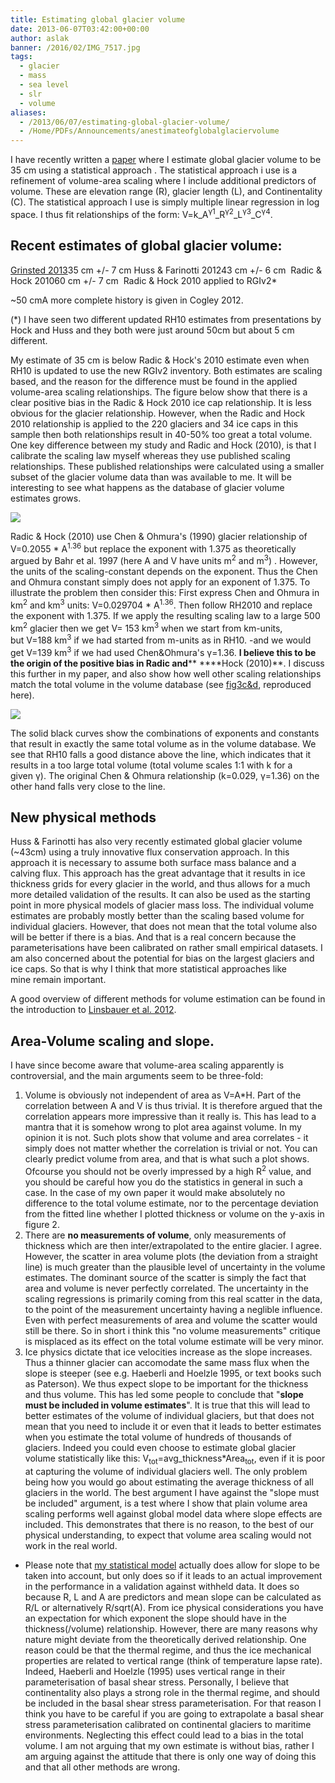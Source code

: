 ```yaml
---
title: Estimating global glacier volume
date: 2013-06-07T03:42:00+00:00
author: aslak
banner: /2016/02/IMG_7517.jpg
tags:
  - glacier
  - mass
  - sea level
  - slr
  - volume
aliases:
  - /2013/06/07/estimating-global-glacier-volume/
  - /Home/PDFs/Announcements/anestimateofglobalglaciervolume
---
```

I have recently written a [paper](/Home/PDFs/Announcements/anestimateofglobalglaciervolume) where I estimate global glacier volume to be 35 cm using a statistical approach .  <!--more--> The statistical approach i use is a refinement of volume-area scaling where I include additional predictors of volume. These are elevation range (R), glacier length (L), and Continentality (C). The statistical approach I use is simply multiple linear regression in log space. I thus fit relationships of the form: V=k\_A<sup>γ1</sup>\_R<sup>γ2</sup>\_L<sup>γ3</sup>\_C<sup>γ4</sup>.

## Recent estimates of global glacier volume:

[Grinsted 2013](/Home/PDFs/Announcements/anestimateofglobalglaciervolume)35 cm +/- 7 cm Huss & Farinotti 201243 cm +/- 6 cm  Radic & Hock 201060 cm +/- 7 cm  Radic & Hock 2010 applied to RGIv2*

~50 cmA more complete history is given in Cogley 2012.

(*) I have seen two different updated RH10 estimates from presentations by Hock and Huss and they both were just around 50cm but about 5 cm different.

My estimate of 35 cm is below Radic & Hock's 2010 estimate even when RH10 is updated to use the new RGIv2 inventory. Both estimates are scaling based, and the reason for the difference must be found in the applied volume-area scaling relationships. The figure below show that there is a clear positive bias in the Radic & Hock 2010 ice cap relationship. It is less obvious for the glacier relationship. However, when the Radic and Hock 2010 relationship is applied to the 220 glaciers and 34 ice caps in this sample then both relationships result in 40-50% too great a total volume. One key difference between my study and Radic and Hock (2010), is that I calibrate the scaling law myself whereas they use published scaling relationships. These published relationships were calculated using a smaller subset of the glacier volume data than was available to me. It will be interesting to see what happens as the database of glacier volume estimates grows.

![](/2016/02/fig220-20AreaVolume20small.png)

Radic & Hock (2010) use Chen & Ohmura's (1990) glacier relationship of V=0.2055 * A<sup>1.36</sup> but replace the exponent with 1.375 as theoretically argued by Bahr et al. 1997 (here A and V have units m<sup>2</sup> and m<sup>3</sup>) . However, the units of the scaling-constant depends on the exponent. Thus the Chen and Ohmura constant simply does not apply for an exponent of 1.375. To illustrate the problem then consider this: First express Chen and Ohmura in km<sup>2</sup> and km<sup>3</sup> units: V=0.029704 * A<sup>1.36</sup>. Then follow RH2010 and replace the exponent with 1.375. If we apply the resulting scaling law to a large 500 km<sup>2</sup> glacier then we get V= 153 km<sup>3</sup> when we start from km-units, but V=188 km<sup>3</sup> if we had started from m-units as in RH10. -and we would get V=139 km<sup>3</sup> if we had used Chen&Ohmura's γ=1.36. **I believe this to be the origin of the positive bias in Radic and**** ****Hock (2010)**. I discuss this further in my paper, and also show how well other scaling relationships match the total volume in the volume database (see [fig3c&d](/Home/PDFs/Announcements/anestimateofglobalglaciervolume), reproduced here).

![](/2016/02/fig320-avscalingfig20small.png)

The solid black curves show the combinations of exponents and constants that result in exactly the same total volume as in the volume database. We see that RH10 falls a good distance above the line, which indicates that it results in a too large total volume (total volume scales 1:1 with k for a given γ). The original Chen & Ohmura relationship (k=0.029, γ=1.36) on the other hand falls very close to the line.

## **New physical methods**

Huss & Farinotti has also very recently estimated global glacier volume (~43cm) using a truly innovative flux conservation approach. In this approach it is necessary to assume both surface mass balance and a calving flux. This approach has the great advantage that it results in ice thickness grids for every glacier in the world, and thus allows for a much more detailed validation of the results. It can also be used as the starting point in more physical models of glacier mass loss. The individual volume estimates are probably mostly better than the scaling based volume for individual glaciers. However, that does not mean that the total volume also will be better if there is a bias. And that is a real concern because the parameterisations have been calibrated on rather small empirical datasets. I am also concerned about the potential for bias on the largest glaciers and ice caps. So that is why I think that more statistical approaches like mine remain important.

A good overview of different methods for volume estimation can be found in the introduction to [Linsbauer et al. 2012](http://dx.doi.org/10.1029/2011JF002313).

## Area-Volume scaling and slope.

I have since become aware that volume-area scaling apparently is controversial, and the main arguments seem to be three-fold:

  1. Volume is obviously not independent of area as V=A*H. Part of the correlation between A and V is thus trivial. It is therefore argued that the correlation appears more impressive than it really is. This has lead to a mantra that it is somehow wrong to plot area against volume. In my opinion it is not. Such plots show that volume and area correlates - it simply does not matter whether the correlation is trivial or not. You can clearly predict volume from area, and that is what such a plot shows. Ofcourse you should not be overly impressed by a high R<sup>2</sup> value, and you should be careful how you do the statistics in general in such a case. In the case of my own paper it would make absolutely no difference to the total volume estimate, nor to the percentage deviation from the fitted line whether I plotted thickness or volume on the y-axis in figure 2.
  2. There are **no measurements of volume**, only measurements of thickness which are then inter/extrapolated to the entire glacier. I agree. However, the scatter in area volume plots (the deviation from a straight line) is much greater than the plausible level of uncertainty in the volume estimates. The dominant source of the scatter is simply the fact that area and volume is never perfectly correlated. The uncertainty in the scaling regressions is primarily coming from this real scatter in the data, to the point of the measurement uncertainty having a neglible influence. Even with perfect measurements of area and volume the scatter would still be there. So in short i think this "no volume measurements" critique is misplaced as its effect on the total volume estimate will be very minor.
  3. Ice physics dictate that ice velocities increase as the slope increases. Thus a thinner glacier can accomodate the same mass flux when the slope is steeper (see e.g. Haeberli and Hoelzle 1995, or text books such as Paterson). We thus expect slope to be important for the thickness and thus volume. This has led some people to conclude that "**slope must be included in volume estimates**". It is true that this will lead to better estimates of the volume of individual glaciers, but that does not mean that you need to include it or even that it leads to better estimates when you estimate the total volume of hundreds of thousands of glaciers. Indeed you could even choose to estimate global glacier volume statistically like this: V<sub>tot</sub>=avg_thickness*Area<sub>tot</sub>, even if it is poor at capturing the volume of individual glaciers well. The only problem being how you would go about estimating the average thickness of all glaciers in the world. The best argument I have against the "slope must be included" argument, is a test where I show that plain volume area scaling performs well against global model data where slope effects are included. This demonstrates that there is no reason, to the best of our physical understanding, to expect that volume area scaling would not work in the real world.

  * Please note that [my statistical model](/Home/PDFs/Announcements/anestimateofglobalglaciervolume) actually does allow for slope to be taken into account, but only does so if it leads to an actual improvement in the performance in a validation against withheld data. It does so because R, L and A are predictors and mean slope can be calculated as R/L or alternatively R/sqrt(A). From ice physical considerations you have an expectation for which exponent the slope should have in the thickness(/volume) relationship. However, there are many reasons why nature might deviate from the theoretically derived relationship. One reason could be that the thermal regime, and thus the ice mechanical properties are related to vertical range (think of temperature lapse rate). Indeed, Haeberli and Hoelzle (1995) uses vertical range in their parameterisation of basal shear stress. Personally, I believe that continentality also plays a strong role in the thermal regime, and should be included in the basal shear stress parameterisation. For that reason I think you have to be careful if you are going to extrapolate a basal shear stress parameterisation calibrated on continental glaciers to maritime environments. Neglecting this effect could lead to a bias in the total volume. I am not arguing that my own estimate is without bias, rather I am arguing against the attitude that there is only one way of doing this and that all other methods are wrong.
